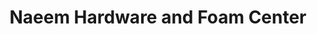 ---
title: "Naeem Hardware and Foam Center"
url: /karachi/naeem-hardware-and-foam-center/
shop: bed
---
